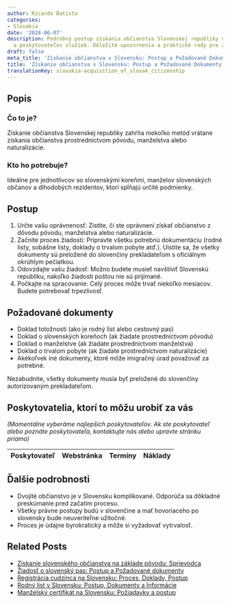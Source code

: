```yaml
---
author: Ricardo Batista
categories:
- Slovakia
date: '2024-06-07'
description: Podrobný postup získania občianstva Slovenskej republiky vrátane dokumentov
  a poskytovateľov služieb. Dôležité upozornenia a praktické rady pre žiadateľov.
draft: false
meta_title: 'Získanie občianstva v Slovensku: Postup a Požadované Dokumenty'
title: 'Získanie občianstva v Slovensku: Postup a Požadované Dokumenty'
translationKey: slovakia-acquisition_of_slovak_citizenship
---
```



## Popis

### Čo to je?
Získanie občianstva Slovenskej republiky zahŕňa niekoľko metód vrátane získania občianstva prostredníctvom pôvodu, manželstva alebo naturalizácie.

### Kto ho potrebuje?
Ideálne pre jednotlivcov so slovenskými koreňmi, manželov slovenských občanov a dlhodobých rezidentov, ktorí spĺňajú určité podmienky.

## Postup

1. Určte vašu oprávnenosť: Zistite, či ste oprávnení získať občianstvo z dôvodu pôvodu, manželstva alebo naturalizácie.
2. Začnite proces žiadosti: Pripravte všetku potrebnú dokumentáciu (rodné listy, sobášne listy, doklady o trvalom pobyte atď.). Uistite sa, že všetky dokumenty sú preložené do slovenčiny prekladateľom s oficiálnym okrúhlym pečiatkou.
3. Odovzdajte vašu žiadosť: Možno budete musieť navštíviť Slovenskú republiku, nakoľko žiadosti poštou nie sú prijímané.
4. Počkajte na spracovanie: Celý proces môže trvať niekoľko mesiacov. Budete potrebovať trpezlivosť.

## Požadované dokumenty

- Doklad totožnosti (ako je rodný list alebo cestovný pas)
- Doklad o slovenských koreňoch (ak žiadate prostredníctvom pôvodu)
- Doklad o manželstve (ak žiadate prostredníctvom manželstva)
- Doklad o trvalom pobyte (ak žiadate prostredníctvom naturalizácie)
- Akékoľvek iné dokumenty, ktoré môže imigračný úrad považovať za potrebné.

Nezabudnite, všetky dokumenty musia byť preložené do slovenčiny autorizovaným prekladateľom.

## Poskytovatelia, ktorí to môžu urobiť za vás

_(Momentálne vyberáme najlepších poskytovateľov. Ak ste poskytovateľ alebo poznáte poskytovateľa, kontaktujte nás alebo upravte stránku priamo)_

| Poskytovateľ    |     Webstránka  |     Termíny      |       Náklady    |
| :-------------: | :-------------: |  :-------------: | :-------------: |

## Ďalšie podrobnosti

- Dvojité občianstvo je v Slovensku komplikované. Odporúča sa dôkladné preskúmanie pred začatím procesu.
- Všetky právne postupy budú v slovenčine a mať hovoriaceho po slovensky bude neuveriteľne užitočné.
- Proces je údajne byrokratický a môže si vyžadovať vytrvalosť.


## Related Posts

- [Získanie slovenského občianstva na základe pôvodu: Sprievodca](https://tramitit.com/sk/guides/slovakia/podanie_prihlasky_na_statne_obcianstvo/)
- [Žiadosť o slovenský pas: Postup a Požadované dokumenty](https://tramitit.com/sk/guides/slovakia/vydanie_cestovneho_pasu/)
- [Registrácia cudzinca na Slovensku: Proces, Doklady, Postup](https://tramitit.com/sk/guides/slovakia/registracia_cudzieho_statneho_prislusnika/)
- [Rodný list v Slovensku: Postup, Dokumenty a Informácie](https://tramitit.com/sk/guides/slovakia/vydanie_rodneho_listu/)
- [Manželský certifikát na Slovensku: Požiadavky a postup](https://tramitit.com/sk/guides/slovakia/vydanie_sobasneho_listu/)